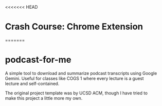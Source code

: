 <<<<<<< HEAD
# Crash Course: Chrome Extension

=======
# podcast-for-me

A simple tool to download and summarize podcast transcripts using Google Gemini. Useful for classes like COGS 1 where every lecture is a guest lecture and self-contained.

The original project template was by UCSD ACM, though I have tried to make this project a little more my own.
